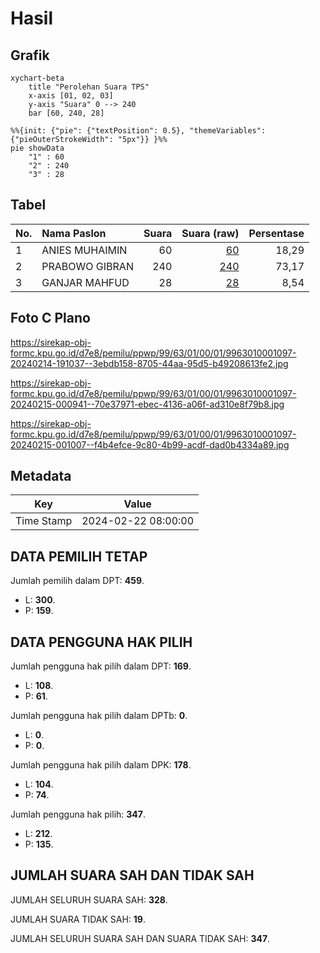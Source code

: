 # Hasil

## Grafik

```mermaid
xychart-beta
    title "Perolehan Suara TPS"
    x-axis [01, 02, 03]
    y-axis "Suara" 0 --> 240
    bar [60, 240, 28]
```

```mermaid
%%{init: {"pie": {"textPosition": 0.5}, "themeVariables": {"pieOuterStrokeWidth": "5px"}} }%%
pie showData
    "1" : 60
    "2" : 240
    "3" : 28
```

## Tabel

| No. | Nama Paslon    | Suara | Suara (raw) | Persentase |
|:--- |:-------------- | -----:| -----------:| ----------:|
| 1   | ANIES MUHAIMIN | 60    | [60][p-1]   | 18,29      |
| 2   | PRABOWO GIBRAN | 240   | [240][p-2]  | 73,17      |
| 3   | GANJAR MAHFUD  | 28    | [28][p-3]   | 8,54       |


[p-1]: https://github.com/gigit-pemilu/pemilu-2024-99-luar-negeri/blob/main/pilpres/hitung-suara/sub/99-luar-negeri/sub/63-kuching-malaysia/sub/01-kuching-malaysia/sub/0001-kuching-malaysia/sub/097-ksk-092/sub/paslon-1.txt
[p-2]: https://github.com/gigit-pemilu/pemilu-2024-99-luar-negeri/blob/main/pilpres/hitung-suara/sub/99-luar-negeri/sub/63-kuching-malaysia/sub/01-kuching-malaysia/sub/0001-kuching-malaysia/sub/097-ksk-092/sub/paslon-2.txt
[p-3]: https://github.com/gigit-pemilu/pemilu-2024-99-luar-negeri/blob/main/pilpres/hitung-suara/sub/99-luar-negeri/sub/63-kuching-malaysia/sub/01-kuching-malaysia/sub/0001-kuching-malaysia/sub/097-ksk-092/sub/paslon-3.txt

## Foto C Plano

https://sirekap-obj-formc.kpu.go.id/d7e8/pemilu/ppwp/99/63/01/00/01/9963010001097-20240214-191037--3ebdb158-8705-44aa-95d5-b49208613fe2.jpg

https://sirekap-obj-formc.kpu.go.id/d7e8/pemilu/ppwp/99/63/01/00/01/9963010001097-20240215-000941--70e37971-ebec-4136-a06f-ad310e8f79b8.jpg

https://sirekap-obj-formc.kpu.go.id/d7e8/pemilu/ppwp/99/63/01/00/01/9963010001097-20240215-001007--f4b4efce-9c80-4b99-acdf-dad0b4334a89.jpg


## Metadata

| Key        | Value               |
| ---------- | ------------------- |
| Time Stamp | 2024-02-22 08:00:00 |


## DATA PEMILIH TETAP

Jumlah pemilih dalam DPT: **459**.
 * L: **300**.
 * P: **159**.

## DATA PENGGUNA HAK PILIH

Jumlah pengguna hak pilih dalam DPT: **169**.
 * L: **108**.
 * P: **61**.

Jumlah pengguna hak pilih dalam DPTb: **0**.
 * L: **0**.
 * P: **0**.

Jumlah pengguna hak pilih dalam DPK: **178**.
 * L: **104**.
 * P: **74**.

Jumlah pengguna hak pilih: **347**.
 * L: **212**.
 * P: **135**.

## JUMLAH SUARA SAH DAN TIDAK SAH

JUMLAH SELURUH SUARA SAH: **328**.

JUMLAH SUARA TIDAK SAH: **19**.

JUMLAH SELURUH SUARA SAH DAN SUARA TIDAK SAH: **347**.


